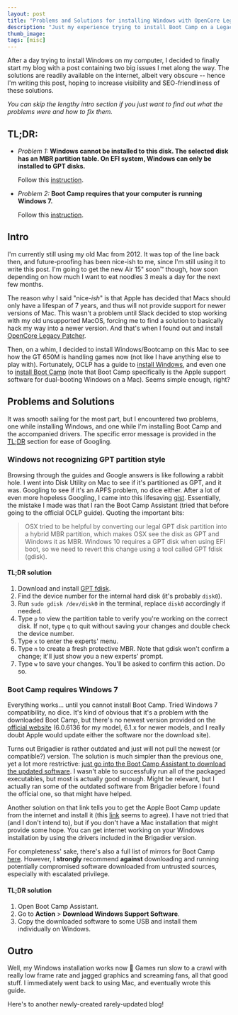 ```yaml
---
layout: post
title: "Problems and Solutions for installing Windows with OpenCore Legacy Patcher"
description: "Just my experience trying to install Boot Camp on a Legacy Mac."
thumb_image: 
tags: [misc]
---
```


After a day trying to install Windows on my computer, I decided to finally start my blog with a post containing two big issues I met along the way. The solutions are readily available on the internet, albeit very obscure -- hence I'm writing this post, hoping to increase visibility and SEO-friendliness of these solutions.

*You can skip the lengthy intro section if you just want to find out what the problems were and how to fix them.*

## TL;DR:
- *Problem 1:* **Windows cannot be installed to this disk. The selected disk has an MBR partition table. On EFI system, Windows can only be installed to GPT disks.**

    Follow this [instruction](#tldr-solution).

- *Problem 2:* **Boot Camp requires that your computer is running Windows 7.**

    Follow this [instruction](#tldr-solution-1).

## Intro

I'm currently still using my old Mac from 2012. It was top of the line back then, and future-proofing has been nice-ish to me, since I'm still using it to write this post. I'm going to get the new Air 15" soon:tm: though, how soon depending on how much I want to eat noodles 3 meals a day for the next few months.

The reason why I said "nice-*ish*" is that Apple has decided that Macs should only have a lifespan of 7 years, and thus will not provide support for newer versions of Mac. This wasn't a problem until Slack decided to stop working with my old unsupported MacOS, forcing me to find a solution to basically hack my way into a newer version. And that's when I found out and install [OpenCore Legacy Patcher](https://dortania.github.io/OpenCore-Legacy-Patcher/).

Then, on a whim, I decided to install Windows/Bootcamp on this Mac to see how the GT 650M is handling games now (not like I have anything else to play with). Fortunately, OCLP has a guide to [install Windows](https://dortania.github.io/OpenCore-Legacy-Patcher/WINDOWS.html), and even one to [install Boot Camp](https://dortania.github.io/OpenCore-Post-Install/multiboot/bootcamp.html) (note that Boot Camp specifically is the Apple support software for dual-booting Windows on a Mac). Seems simple enough, right?

## Problems and Solutions

It was smooth sailing for the most part, but I encountered two problems, one while installing Windows, and one while I'm installing Boot Camp and the accompanied drivers. The specific error message is provided in the [TL;DR](#tldr) section for ease of Googling.

### Windows not recognizing GPT partition style

Browsing through the guides and Google answers is like following a rabbit hole. I went into Disk Utility on Mac to see if it's partitioned as GPT, and it was. Googling to see if it's an APFS problem, no dice either. After a lot of even more hopeless Googling, I came into this lifesaving [gist](https://gist.github.com/oznu/8796d08d73315483c3b26e79a8e3d350). Essentially, the mistake I made was that I ran the Boot Camp Assistant (tried that before going to the official OCLP guide). Quoting the important bits:

> OSX tried to be helpful by converting our legal GPT disk partition into a hybrid MBR partition, which makes OSX see the disk as GPT and Windows it as MBR. Windows 10 requires a GPT disk when using EFI boot, so we need to revert this change using a tool called GPT fdisk (gdisk).

#### TL;DR solution
1. Download and install [GPT fdisk](https://sourceforge.net/projects/gptfdisk/).
2. Find the device number for the internal hard disk (it's probably `disk0`).
3. Run `sudo gdisk /dev/disk0` in the terminal, replace `disk0` accordingly if needed.
4. Type `p` to view the partition table to verify you're working on the correct disk. If not, type `q` to quit without saving your changes and double check the device number.
5. Type `x` to enter the experts' menu.
6. Type `n` to create a fresh protective MBR. Note that gdisk won't confirm a change; it'll just show you a new experts' prompt.
7. Type `w` to save your changes. You'll be asked to confirm this action. Do so.

### Boot Camp requires Windows 7
Everything works... until you cannot install Boot Camp. Tried Windows 7 compatibility, no dice. It's kind of obvious that it's a problem with the downloaded Boot Camp, but there's no newest version provided on the [official website](https://support.apple.com/downloads/bootcamp) (6.0.6136 for my model, 6.1.x for newer models, and I really doubt Apple would update either the software nor the download site).

Turns out Brigadier is rather outdated and just will not pull the newest (or compatible?) version. The solution is much simpler than the previous one, yet a lot more restrictive: [just go into the Boot Camp Assistant to download the updated software](https://discussions.apple.com/thread/7189652). I wasn't able to successfully run all of the packaged executables, but most is actually good enough. Might be relevant, but I actually ran some of the outdated software from Brigadier before I found the official one, so that might have helped.

Another solution on that link tells you to get the Apple Boot Camp update from the internet and install it (this [link](https://digiex.net/threads/apple-windows-10-bootcamp-6-drivers-download-applebcupdate-exe-april-1st-2016.14828/) seems to agree). I have not tried that (and I don't intend to), but if you don't have a Mac installation that might provide some hope. You can get internet working on your Windows installation by using the drivers included in the Brigadier version.

For completeness' sake, there's also a full list of mirrors for Boot Camp [here](https://www.applex.net/pages/bootcamp/). However, I **strongly** recommend **against** downloading and running potentially compromised software downloaded from untrusted sources, especially with escalated privilege.

#### TL;DR solution
1. Open Boot Camp Assistant.
2. Go to **Action** > **Download Windows Support Software**.
3. Copy the downloaded software to some USB and install them individually on Windows.

## Outro
Well, my Windows installation works now :shrug: Games run slow to a crawl with really low frame rate and jagged graphics and screaming fans, all that good stuff. I immediately went back to using Mac, and eventually wrote this guide.

Here's to another newly-created rarely-updated blog!